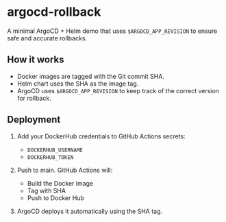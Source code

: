 # argocd-rollback

A minimal ArgoCD + Helm demo that uses `$ARGOCD_APP_REVISION` to ensure safe and accurate rollbacks.

## How it works

- Docker images are tagged with the Git commit SHA.
- Helm chart uses the SHA as the image tag.
- ArgoCD uses `$ARGOCD_APP_REVISION` to keep track of the correct version for rollback.

## Deployment

1. Add your DockerHub credentials to GitHub Actions secrets:
   - `DOCKERHUB_USERNAME`
   - `DOCKERHUB_TOKEN`

2. Push to main. GitHub Actions will:
   - Build the Docker image
   - Tag with SHA
   - Push to Docker Hub

3. ArgoCD deploys it automatically using the SHA tag.
